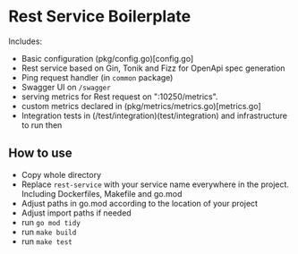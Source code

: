 # Rest Service Boilerplate

Includes:
- Basic configuration (pkg/config.go)[config.go]
- Rest service based on Gin, Tonik and Fizz for OpenApi spec generation
- Ping request handler (in `common` package)
- Swagger UI on `/swagger`
- serving metrics for Rest request on ":10250/metrics". 
- custom metrics declared in (pkg/metrics/metrics.go)[metrics.go]
- Integration tests in (/test/integration)(test/integration) and infrastructure to run then

## How to use 

- Copy whole directory 
- Replace `rest-service` with your service name everywhere in the project. Including Dockerfiles,  Makefile and go.mod
- Adjust paths in go.mod according to the location of your project
- Adjust import paths if needed
- run `go mod tidy`
- run `make build`
- run `make test`

